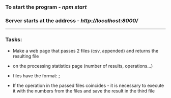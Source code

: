 ### To start the program - ___npm start___ 
### Server starts at the address - ___http://localhost:8000/___

***

### Tasks:

- Make a web page that passes 2 files (csv, appended) and returns the resulting file

- on the processing statistics page (number of results, operations...)

- files have the format: <number>; <math operation>

- If the operation in the passed files coincides - it is necessary to execute it with the numbers from the files and save the result in the third file
